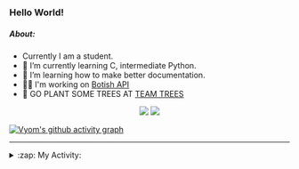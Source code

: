 ### Hello World!

##### About:
- Currently I am a student.
- 🌱 I’m currently learning C, intermediate Python.
- 🌱 I’m learning how to make better documentation.
- 👨‍💻 I'm working on [Botish API](https://github.com/Vyvy-vi/api)
- 🌱 GO PLANT SOME TREES AT [TEAM TREES](https://teamtrees.org/)

<p align="center">
  <a href="https://twitter.com/Vyvy_viM"><img target="_blank" src="https://img.shields.io/badge/twitter%20@Vyvy_viM-0D95E8?style=for-the-badge&logo=twitter&logoColor=white"/></a> 
  <a href="https://vyvy-vi.github.io/portfolio"><img target="_blank" src="https://img.shields.io/badge/-I_love_open_source-green?style=for-the-badge&logo=github&logoColor=black"/></a> 
</p>

[![Vyom's github activity graph](https://activity-graph.herokuapp.com/graph?username=Vyvy-vi)](https://github.com/ashutosh00710/github-readme-activity-graph)

---
<details>
  <summary>:zap: My Activity:</summary>
  
<!--START_SECTION:waka-->
![Code Time](http://img.shields.io/badge/Code%20Time-530%20hrs%2043%20mins-blue)

**I'm a Night 🦉** 

```text
🌞 Morning    43 commits     ██░░░░░░░░░░░░░░░░░░░░░░░   8.98% 
🌆 Daytime    117 commits    ██████░░░░░░░░░░░░░░░░░░░   24.43% 
🌃 Evening    147 commits    ███████░░░░░░░░░░░░░░░░░░   30.69% 
🌙 Night      172 commits    █████████░░░░░░░░░░░░░░░░   35.91%

```
📅 **I'm Most Productive on Sunday** 

```text
Monday       47 commits     ██░░░░░░░░░░░░░░░░░░░░░░░   9.81% 
Tuesday      79 commits     ████░░░░░░░░░░░░░░░░░░░░░   16.49% 
Wednesday    63 commits     ███░░░░░░░░░░░░░░░░░░░░░░   13.15% 
Thursday     56 commits     ███░░░░░░░░░░░░░░░░░░░░░░   11.69% 
Friday       47 commits     ██░░░░░░░░░░░░░░░░░░░░░░░   9.81% 
Saturday     52 commits     ██░░░░░░░░░░░░░░░░░░░░░░░   10.86% 
Sunday       135 commits    ███████░░░░░░░░░░░░░░░░░░   28.18%

```


📊 **This Week I Spent My Time On** 

```text
🔥 Editors: 
Vim                      11 hrs 6 mins       █████████████████████████   100.0%

🐱‍💻 Projects: 
discord-bot              3 hrs 47 mins       ████████░░░░░░░░░░░░░░░░░   34.16% 
tec-onboarding-bot       3 hrs 45 mins       ████████░░░░░░░░░░░░░░░░░   33.82% 
CSF-101                  1 hr 38 mins        ███░░░░░░░░░░░░░░░░░░░░░░   14.73% 
puzzle-10-Vyvy-vi        39 mins             █░░░░░░░░░░░░░░░░░░░░░░░░   5.95% 
discord-invite           25 mins             █░░░░░░░░░░░░░░░░░░░░░░░░   3.79%

```


 Last Updated on 20/12/2021
<!--END_SECTION:waka-->
</details>
